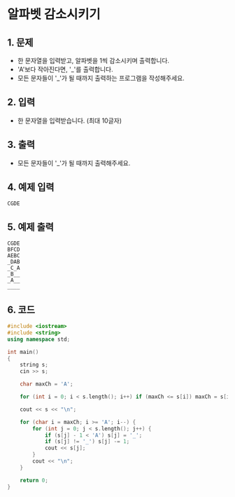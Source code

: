 # 알파벳 감소시키기 #

## 1. 문제

- 한 문자열을 입력받고, 알파벳을 1씩 감소시키며 출력합니다.
- 'A'보다 작아진다면, '_'를 출력합니다.
- 모든 문자들이 '_'가 될 때까지 출력하는 프로그램을 작성해주세요.

## 2. 입력
- 한 문자열을 입력받습니다. (최대 10글자)

## 3. 출력
- 모든 문자들이 '_'가 될 때까지 출력해주세요.

## 4. 예제 입력
```
CGDE
```

## 5. 예제 출력
```
CGDE
BFCD
AEBC
_DAB
_C_A
_B__
_A__
____
```

## 6. 코드
```c++
#include <iostream>
#include <string>
using namespace std;

int main()
{
    string s;
    cin >> s;

    char maxCh = 'A';

    for (int i = 0; i < s.length(); i++) if (maxCh <= s[i]) maxCh = s[i];

    cout << s << "\n";

    for (char i = maxCh; i >= 'A'; i--) {
        for (int j = 0; j < s.length(); j++) {
            if (s[j] - 1 < 'A') s[j] = '_';
            if (s[j] != '_') s[j] -= 1;
            cout << s[j];
        }
        cout << "\n";
    }

    return 0;
}
```
